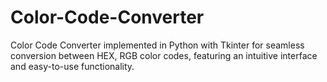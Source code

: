 # Color-Code-Converter
Color Code Converter implemented in Python with Tkinter for seamless conversion between HEX, RGB color codes, featuring an intuitive interface and easy-to-use functionality.
